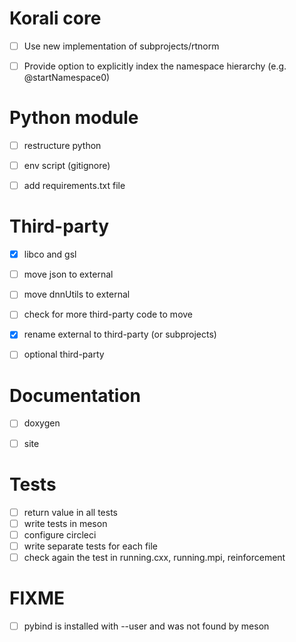 # Korali core

* [ ] Use new implementation of subprojects/rtnorm
* [ ] Provide option to explicitly index the namespace hierarchy (e.g.
  @startNamespace0)


# Python module

* [ ] restructure python
* [ ] env script (gitignore)
* [ ] add requirements.txt file


# Third-party

* [X] libco and gsl
* [ ] move json to external
* [ ] move dnnUtils to external
* [ ] check for more third-party code to move
* [X] rename external to third-party (or subprojects)
* [ ] optional third-party


# Documentation

* [ ] doxygen
* [ ] site


# Tests

* [ ] return value in all tests
* [ ] write tests in meson
* [ ] configure circleci
* [ ] write separate tests for each file
* [ ] check again the test in running.cxx, running.mpi, reinforcement

# FIXME

* [ ] pybind is installed with --user and was not found by meson
